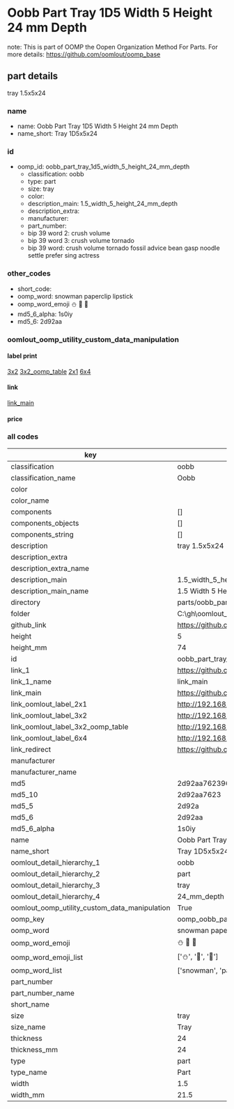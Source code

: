 # Oobb Part Tray 1D5 Width 5 Height 24 mm Depth  

note: This is part of OOMP the Oopen Organization Method For Parts. For more details: https://github.com/oomlout/oomp_base

##  part details
  



tray 1.5x5x24



### name
* name: Oobb Part Tray 1D5 Width 5 Height 24 mm Depth
* name_short: Tray 1D5x5x24 
### id
* oomp_id: oobb_part_tray_1d5_width_5_height_24_mm_depth
  * classification: oobb
  * type: part
  * size: tray
  * color: 
  * description_main: 1.5_width_5_height_24_mm_depth
  * description_extra: 
  * manufacturer: 
  * part_number: 
  * bip 39 word 2: crush volume
  * bip 39 word 3: crush volume tornado
  * bip 39 word: crush volume tornado fossil advice bean gasp noodle settle prefer sing actress

### other_codes
* short_code: 
* oomp_word: snowman paperclip lipstick
* oomp_word_emoji :snowman: :paperclip: :lipstick:
* md5_6_alpha: 1s0iy
* md5_6: 2d92aa






### oomlout_oomp_utility_custom_data_manipulation
#### label print
[3x2](http://192.168.1.245:1112/?label=oomp%201s0iy)
[3x2_oomp_table](http://192.168.1.108:1112/?label=oomp%201s0iy)
[2x1](http://192.168.1.242:1112/?label=oomp%201s0iy)
[6x4](http://192.168.1.55:1112/?label=oomp%201s0iy)    

#### link

[link_main](https://github.com/oomlout/oomlout_oobb_version_4_generated_parts/tree/main/navigation_oomp/oobb/part/tray/1.5_width_5_height_24_mm_depth/part)                              

#### price







### all codes 
| key | value |  
| --- | --- |  
| classification | oobb |  
| classification_name | Oobb |  
| color |  |  
| color_name |  |  
| components | [] |  
| components_objects | [] |  
| components_string | [] |  
| description | tray 1.5x5x24 |  
| description_extra |  |  
| description_extra_name |  |  
| description_main | 1.5_width_5_height_24_mm_depth |  
| description_main_name | 1.5 Width 5 Height 24 mm Depth |  
| directory | parts/oobb_part_tray_1d5_width_5_height_24_mm_depth |  
| folder | C:\gh\oomlout_oobb_version_4_generated_parts\parts\oobb_part_tray_1d5_width_5_height_24_mm_depth |  
| github_link | https://github.com/oomlout/oomlout_oomp_part_src/tree/main/parts/oobb_part_tray_1d5_width_5_height_24_mm_depth |  
| height | 5 |  
| height_mm | 74 |  
| id | oobb_part_tray_1d5_width_5_height_24_mm_depth |  
| link_1 | https://github.com/oomlout/oomlout_oobb_version_4_generated_parts/tree/main/navigation_oomp/oobb/part/tray/1.5_width_5_height_24_mm_depth/part |  
| link_1_name | link_main |  
| link_main | https://github.com/oomlout/oomlout_oobb_version_4_generated_parts/tree/main/navigation_oomp/oobb/part/tray/1.5_width_5_height_24_mm_depth/part |  
| link_oomlout_label_2x1 | http://192.168.1.242:1112/?label=oomp%201s0iy |  
| link_oomlout_label_3x2 | http://192.168.1.245:1112/?label=oomp%201s0iy |  
| link_oomlout_label_3x2_oomp_table | http://192.168.1.108:1112/?label=oomp%201s0iy |  
| link_oomlout_label_6x4 | http://192.168.1.55:1112/?label=oomp%201s0iy |  
| link_redirect | https://github.com/oomlout/oomlout_oobb_version_4_generated_parts/tree/main/parts/oobb_tray_1d5_05_24 |  
| manufacturer |  |  
| manufacturer_name |  |  
| md5 | 2d92aa7623960c044e0205bfcafd71a8 |  
| md5_10 | 2d92aa7623 |  
| md5_5 | 2d92a |  
| md5_6 | 2d92aa |  
| md5_6_alpha | 1s0iy |  
| name | Oobb Part Tray 1D5 Width 5 Height 24 mm Depth |  
| name_short | Tray 1D5x5x24  |  
| oomlout_detail_hierarchy_1 | oobb |  
| oomlout_detail_hierarchy_2 | part |  
| oomlout_detail_hierarchy_3 | tray |  
| oomlout_detail_hierarchy_4 | 24_mm_depth |  
| oomlout_oomp_utility_custom_data_manipulation | True |  
| oomp_key | oomp_oobb_part_tray_1d5_width_5_height_24_mm_depth |  
| oomp_word | snowman paperclip lipstick |  
| oomp_word_emoji | :snowman: :paperclip: :lipstick: |  
| oomp_word_emoji_list | [':snowman:', ':paperclip:', ':lipstick:'] |  
| oomp_word_list | ['snowman', 'paperclip', 'lipstick'] |  
| part_number |  |  
| part_number_name |  |  
| short_name |  |  
| size | tray |  
| size_name | Tray |  
| thickness | 24 |  
| thickness_mm | 24 |  
| type | part |  
| type_name | Part |  
| width | 1.5 |  
| width_mm | 21.5 |  
